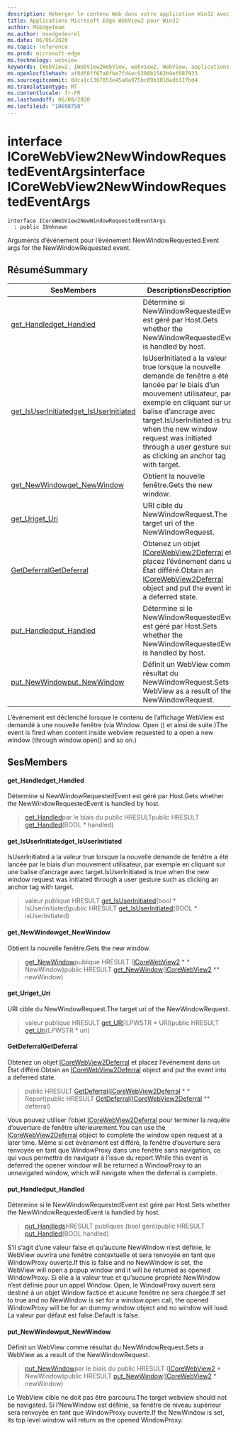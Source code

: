```yaml
---
description: Héberger le contenu Web dans votre application Win32 avec le contrôle Microsoft Edge WebView2
title: Applications Microsoft Edge WebView2 pour Win32
author: MSEdgeTeam
ms.author: msedgedevrel
ms.date: 06/05/2020
ms.topic: reference
ms.prod: microsoft-edge
ms.technology: webview
keywords: IWebView2, IWebView2WebView, webview2, WebView, applications Win32, Win32, Edge, ICoreWebView2, ICoreWebView2Controller, contrôle de navigateur, html Edge
ms.openlocfilehash: af8df8ff67a0fbe7fd4ec9308b1562b9ef987933
ms.sourcegitcommit: 8dca1c1367853e45a0a975bc89b1818adb117bd4
ms.translationtype: MT
ms.contentlocale: fr-FR
ms.lasthandoff: 06/08/2020
ms.locfileid: "10698750"
---
```

# <span data-ttu-id="0e6ea-104">interface ICoreWebView2NewWindowRequestedEventArgs</span><span class="sxs-lookup"><span data-stu-id="0e6ea-104">interface ICoreWebView2NewWindowRequestedEventArgs</span></span> 

```
interface ICoreWebView2NewWindowRequestedEventArgs
  : public IUnknown
```

<span data-ttu-id="0e6ea-105">Arguments d’événement pour l’événement NewWindowRequested.</span><span class="sxs-lookup"><span data-stu-id="0e6ea-105">Event args for the NewWindowRequested event.</span></span>

## <span data-ttu-id="0e6ea-106">Résumé</span><span class="sxs-lookup"><span data-stu-id="0e6ea-106">Summary</span></span>

 <span data-ttu-id="0e6ea-107">Ses</span><span class="sxs-lookup"><span data-stu-id="0e6ea-107">Members</span></span>                        | <span data-ttu-id="0e6ea-108">Descriptions</span><span class="sxs-lookup"><span data-stu-id="0e6ea-108">Descriptions</span></span>
--------------------------------|---------------------------------------------
[<span data-ttu-id="0e6ea-109">get_Handled</span><span class="sxs-lookup"><span data-stu-id="0e6ea-109">get_Handled</span></span>](#get_handled) | <span data-ttu-id="0e6ea-110">Détermine si NewWindowRequestedEvent est géré par Host.</span><span class="sxs-lookup"><span data-stu-id="0e6ea-110">Gets whether the NewWindowRequestedEvent is handled by host.</span></span>
[<span data-ttu-id="0e6ea-111">get_IsUserInitiated</span><span class="sxs-lookup"><span data-stu-id="0e6ea-111">get_IsUserInitiated</span></span>](#get_isuserinitiated) | <span data-ttu-id="0e6ea-112">IsUserInitiated a la valeur true lorsque la nouvelle demande de fenêtre a été lancée par le biais d’un mouvement utilisateur, par exemple en cliquant sur une balise d’ancrage avec target.</span><span class="sxs-lookup"><span data-stu-id="0e6ea-112">IsUserInitiated is true when the new window request was initiated through a user gesture such as clicking an anchor tag with target.</span></span>
[<span data-ttu-id="0e6ea-113">get_NewWindow</span><span class="sxs-lookup"><span data-stu-id="0e6ea-113">get_NewWindow</span></span>](#get_newwindow) | <span data-ttu-id="0e6ea-114">Obtient la nouvelle fenêtre.</span><span class="sxs-lookup"><span data-stu-id="0e6ea-114">Gets the new window.</span></span>
[<span data-ttu-id="0e6ea-115">get_Uri</span><span class="sxs-lookup"><span data-stu-id="0e6ea-115">get_Uri</span></span>](#get_uri) | <span data-ttu-id="0e6ea-116">URI cible du NewWindowRequest.</span><span class="sxs-lookup"><span data-stu-id="0e6ea-116">The target uri of the NewWindowRequest.</span></span>
[<span data-ttu-id="0e6ea-117">GetDeferral</span><span class="sxs-lookup"><span data-stu-id="0e6ea-117">GetDeferral</span></span>](#getdeferral) | <span data-ttu-id="0e6ea-118">Obtenez un objet [ICoreWebView2Deferral](icorewebview2deferral.md) et placez l’événement dans un État différé.</span><span class="sxs-lookup"><span data-stu-id="0e6ea-118">Obtain an [ICoreWebView2Deferral](icorewebview2deferral.md) object and put the event into a deferred state.</span></span>
[<span data-ttu-id="0e6ea-119">put_Handled</span><span class="sxs-lookup"><span data-stu-id="0e6ea-119">put_Handled</span></span>](#put_handled) | <span data-ttu-id="0e6ea-120">Détermine si le NewWindowRequestedEvent est géré par Host.</span><span class="sxs-lookup"><span data-stu-id="0e6ea-120">Sets whether the NewWindowRequestedEvent is handled by host.</span></span>
[<span data-ttu-id="0e6ea-121">put_NewWindow</span><span class="sxs-lookup"><span data-stu-id="0e6ea-121">put_NewWindow</span></span>](#put_newwindow) | <span data-ttu-id="0e6ea-122">Définit un WebView comme résultat du NewWindowRequest.</span><span class="sxs-lookup"><span data-stu-id="0e6ea-122">Sets a WebView as a result of the NewWindowRequest.</span></span>

<span data-ttu-id="0e6ea-123">L’événement est déclenché lorsque le contenu de l’affichage WebView est demandé à une nouvelle fenêtre (via Window. Open () et ainsi de suite.)</span><span class="sxs-lookup"><span data-stu-id="0e6ea-123">The event is fired when content inside webview requested to a open a new window (through window.open() and so on.)</span></span>

## <span data-ttu-id="0e6ea-124">Ses</span><span class="sxs-lookup"><span data-stu-id="0e6ea-124">Members</span></span>

#### <span data-ttu-id="0e6ea-125">get_Handled</span><span class="sxs-lookup"><span data-stu-id="0e6ea-125">get_Handled</span></span> 

<span data-ttu-id="0e6ea-126">Détermine si NewWindowRequestedEvent est géré par Host.</span><span class="sxs-lookup"><span data-stu-id="0e6ea-126">Gets whether the NewWindowRequestedEvent is handled by host.</span></span>

> <span data-ttu-id="0e6ea-127">[get_Handled](#get_handled)par le biais du public HRESULT</span><span class="sxs-lookup"><span data-stu-id="0e6ea-127">public HRESULT [get_Handled](#get_handled)(BOOL \* handled)</span></span>

#### <span data-ttu-id="0e6ea-128">get_IsUserInitiated</span><span class="sxs-lookup"><span data-stu-id="0e6ea-128">get_IsUserInitiated</span></span> 

<span data-ttu-id="0e6ea-129">IsUserInitiated a la valeur true lorsque la nouvelle demande de fenêtre a été lancée par le biais d’un mouvement utilisateur, par exemple en cliquant sur une balise d’ancrage avec target.</span><span class="sxs-lookup"><span data-stu-id="0e6ea-129">IsUserInitiated is true when the new window request was initiated through a user gesture such as clicking an anchor tag with target.</span></span>

> <span data-ttu-id="0e6ea-130">valeur publique HRESULT [get_IsUserInitiated](#get_isuserinitiated)(bool \* IsUserInitiated)</span><span class="sxs-lookup"><span data-stu-id="0e6ea-130">public HRESULT [get_IsUserInitiated](#get_isuserinitiated)(BOOL \* isUserInitiated)</span></span>

#### <span data-ttu-id="0e6ea-131">get_NewWindow</span><span class="sxs-lookup"><span data-stu-id="0e6ea-131">get_NewWindow</span></span> 

<span data-ttu-id="0e6ea-132">Obtient la nouvelle fenêtre.</span><span class="sxs-lookup"><span data-stu-id="0e6ea-132">Gets the new window.</span></span>

> <span data-ttu-id="0e6ea-133">[get_NewWindow](#get_newwindow)publique HRESULT ([ICoreWebView2](icorewebview2.md) \* \* NewWindow)</span><span class="sxs-lookup"><span data-stu-id="0e6ea-133">public HRESULT [get_NewWindow](#get_newwindow)([ICoreWebView2](icorewebview2.md) \*\* newWindow)</span></span>

#### <span data-ttu-id="0e6ea-134">get_Uri</span><span class="sxs-lookup"><span data-stu-id="0e6ea-134">get_Uri</span></span> 

<span data-ttu-id="0e6ea-135">URI cible du NewWindowRequest.</span><span class="sxs-lookup"><span data-stu-id="0e6ea-135">The target uri of the NewWindowRequest.</span></span>

> <span data-ttu-id="0e6ea-136">valeur publique HRESULT [get_URI](#get_uri)(LPWSTR \* URI)</span><span class="sxs-lookup"><span data-stu-id="0e6ea-136">public HRESULT [get_Uri](#get_uri)(LPWSTR \* uri)</span></span>

#### <span data-ttu-id="0e6ea-137">GetDeferral</span><span class="sxs-lookup"><span data-stu-id="0e6ea-137">GetDeferral</span></span> 

<span data-ttu-id="0e6ea-138">Obtenez un objet [ICoreWebView2Deferral](icorewebview2deferral.md) et placez l’événement dans un État différé.</span><span class="sxs-lookup"><span data-stu-id="0e6ea-138">Obtain an [ICoreWebView2Deferral](icorewebview2deferral.md) object and put the event into a deferred state.</span></span>

> <span data-ttu-id="0e6ea-139">public HRESULT [GetDeferral](#getdeferral)([ICoreWebView2Deferral](icorewebview2deferral.md) \* \* Report)</span><span class="sxs-lookup"><span data-stu-id="0e6ea-139">public HRESULT [GetDeferral](#getdeferral)([ICoreWebView2Deferral](icorewebview2deferral.md) \*\* deferral)</span></span>

<span data-ttu-id="0e6ea-140">Vous pouvez utiliser l’objet [ICoreWebView2Deferral](icorewebview2deferral.md) pour terminer la requête d’ouverture de fenêtre ultérieurement.</span><span class="sxs-lookup"><span data-stu-id="0e6ea-140">You can use the [ICoreWebView2Deferral](icorewebview2deferral.md) object to complete the window open request at a later time.</span></span> <span data-ttu-id="0e6ea-141">Même si cet événement est différé, la fenêtre d’ouverture sera renvoyée en tant que WindowProxy dans une fenêtre sans navigation, ce qui vous permettra de naviguer à l’issue du report.</span><span class="sxs-lookup"><span data-stu-id="0e6ea-141">While this event is deferred the opener window will be returned a WindowProxy to an unnavigated window, which will navigate when the deferral is complete.</span></span>

#### <span data-ttu-id="0e6ea-142">put_Handled</span><span class="sxs-lookup"><span data-stu-id="0e6ea-142">put_Handled</span></span> 

<span data-ttu-id="0e6ea-143">Détermine si le NewWindowRequestedEvent est géré par Host.</span><span class="sxs-lookup"><span data-stu-id="0e6ea-143">Sets whether the NewWindowRequestedEvent is handled by host.</span></span>

> <span data-ttu-id="0e6ea-144">[put_Handleds](#put_handled)HRESULT publiques (bool géré)</span><span class="sxs-lookup"><span data-stu-id="0e6ea-144">public HRESULT [put_Handled](#put_handled)(BOOL handled)</span></span>

<span data-ttu-id="0e6ea-145">S’il s’agit d’une valeur false et qu’aucune NewWindow n’est définie, le WebView ouvrira une fenêtre contextuelle et sera renvoyée en tant que WindowProxy ouverte.</span><span class="sxs-lookup"><span data-stu-id="0e6ea-145">If this is false and no NewWindow is set, the WebView will open a popup window and it will be returned as opened WindowProxy.</span></span> <span data-ttu-id="0e6ea-146">Si elle a la valeur true et qu’aucune propriété NewWindow n’est définie pour un appel Window. Open, le WindowProxy ouvert sera destiné à un objet Window factice et aucune fenêtre ne sera chargée.</span><span class="sxs-lookup"><span data-stu-id="0e6ea-146">If set to true and no NewWindow is set for a window.open call, the opened WindowProxy will be for an dummy window object and no window will load.</span></span> <span data-ttu-id="0e6ea-147">La valeur par défaut est false.</span><span class="sxs-lookup"><span data-stu-id="0e6ea-147">Default is false.</span></span>

#### <span data-ttu-id="0e6ea-148">put_NewWindow</span><span class="sxs-lookup"><span data-stu-id="0e6ea-148">put_NewWindow</span></span> 

<span data-ttu-id="0e6ea-149">Définit un WebView comme résultat du NewWindowRequest.</span><span class="sxs-lookup"><span data-stu-id="0e6ea-149">Sets a WebView as a result of the NewWindowRequest.</span></span>

> <span data-ttu-id="0e6ea-150">[put_NewWindow](#put_newwindow)par le biais du public HRESULT ([ICoreWebView2](icorewebview2.md) \* NewWindow)</span><span class="sxs-lookup"><span data-stu-id="0e6ea-150">public HRESULT [put_NewWindow](#put_newwindow)([ICoreWebView2](icorewebview2.md) \* newWindow)</span></span>

<span data-ttu-id="0e6ea-151">Le WebView cible ne doit pas être parcouru.</span><span class="sxs-lookup"><span data-stu-id="0e6ea-151">The target webview should not be navigated.</span></span> <span data-ttu-id="0e6ea-152">Si l’NewWindow est définie, sa fenêtre de niveau supérieur sera renvoyée en tant que WindowProxy ouverte.</span><span class="sxs-lookup"><span data-stu-id="0e6ea-152">If the NewWindow is set, its top level window will return as the opened WindowProxy.</span></span>


